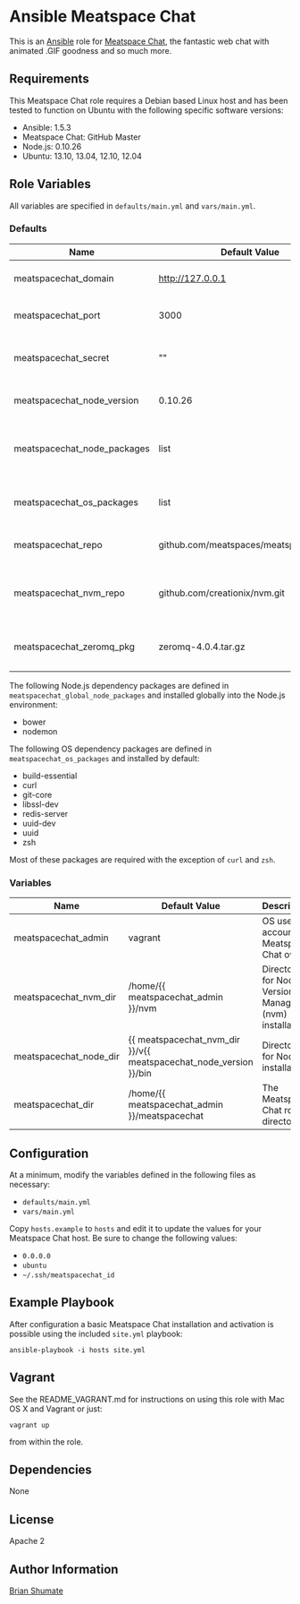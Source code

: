 # Ansible Meatspace Chat

This is an [Ansible](http://www.ansible.com/) role for
[Meatspace Chat](https://github.com/meatspaces/meatspacechat), the fantastic
web chat with animated .GIF goodness and so much more.

## Requirements

This Meatspace Chat role requires a Debian based Linux host and has been tested to
function on Ubuntu with the following specific software versions:

* Ansible: 1.5.3
* Meatspace Chat: GitHub Master
* Node.js: 0.10.26
* Ubuntu: 13.10, 13.04, 12.10, 12.04

## Role Variables

All variables are specified in `defaults/main.yml` and `vars/main.yml`.

### Defaults

| Name           | Default Value | Description                        |
| -------------- | ------------- | -----------------------------------|
| meatspacechat_domain  | http://127.0.0.1 | URL for Meatspace Chat app |
| meatspacechat_port | 3000 | TCP port for Meatspace Chat app |
| meatspacechat_secret | "" | Meatspace Chat session secret |
| meatspacechat_node_version | 0.10.26 | Preferred Node.js version |
| meatspacechat_node_packages | list | List of Node.js dependency packages to install |
| meatspacechat_os_packages | list | List of OS dependency packages to install |
| meatspacechat_repo | github.com/meatspaces/meatspacechat.git | Meatspace Chat GitHub repository |
| meatspacechat_nvm_repo | github.com/creationix/nvm.git | Node Version Manager Github repository |
| meatspacechat_zeromq_pkg | zeromq-4.0.4.tar.gz | ØMQ source package URL |

The following Node.js dependency packages are defined in
`meatspacechat_global_node_packages` and installed globally into the Node.js
environment:

* bower
* nodemon

The following OS dependency packages are defined in
`meatspacechat_os_packages` and installed by default:

* build-essential
* curl
* git-core
* libssl-dev
* redis-server
* uuid-dev
* uuid
* zsh

Most of these packages are required with the exception of `curl` and `zsh`.

### Variables

| Name           | Default Value | Description                        |
| -------------- | ------------- | -----------------------------------|
| meatspacechat_admin    | vagrant       | OS user account of Meatspace Chat owner
| meatspacechat_nvm_dir  | /home/{{ meatspacechat_admin }}/nvm | Directory for Node Version Manager (nvm) installation |
| meatspacechat_node_dir | {{ meatspacechat_nvm_dir }}/v{{ meatspacechat_node_version }}/bin | Directory for Node.js installation
| meatspacechat_dir | /home/{{ meatspacechat_admin }}/meatspacechat | The Meatspace Chat root directory

## Configuration

At a minimum, modify the variables defined in the following files as
necessary:

* `defaults/main.yml`
* `vars/main.yml`

Copy `hosts.example` to `hosts` and edit it to update the values for your
Meatspace Chat host. Be sure to change the following values:

* `0.0.0.0`
* `ubuntu`
* `~/.ssh/meatspacechat_id`

## Example Playbook

After configuration a basic Meatspace Chat installation and activation is possible
using the included `site.yml` playbook:

```
ansible-playbook -i hosts site.yml
```

## Vagrant

See the README_VAGRANT.md for instructions on using this role with Mac OS X
and Vagrant or just:

```
vagrant up
```

from within the role.

## Dependencies

None

## License

Apache 2

## Author Information

[Brian Shumate](http://brianshumate.com)

